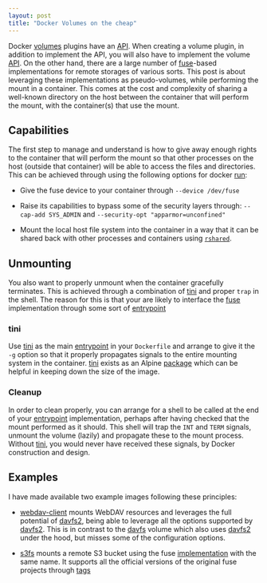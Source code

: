 ```yaml
---
layout: post
title: "Docker Volumes on the cheap"
---
```


Docker [volumes] plugins have an [API]. When creating a volume plugin, in
addition to implement the API, you will also have to implement the volume
[API][vAPI]. On the other hand, there are a large number of [fuse]-based
implementations for remote storages of various sorts. This post is about
leveraging these implementations as pseudo-volumes, while performing the mount
in a container. This comes at the cost and complexity of sharing a well-known
directory on the host between the container that will perform the mount, with
the container(s) that use the mount.

  [volumes]: https://docs.docker.com/storage/
  [API]: https://docs.docker.com/engine/extend/plugins_volume/#volume-plugin-protocol
  [vAPI]: https://docs.docker.com/engine/extend/#developing-a-plugin
  [fuse]: https://github.com/libfuse/libfuse

## Capabilities

The first step to manage and understand is how to give away enough rights to the
container that will perform the mount so that other processes on the host
(outside that container) will be able to access the files and directories. This
can be achieved through using the following options for docker [run]:

* Give the fuse device to your container through `--device /dev/fuse`
* Raise its capabilities to bypass some of the security layers through:
  `--cap-add SYS_ADMIN` and `--security-opt "apparmor=unconfined"`
* Mount the local host file system into the container in a way that it can be
  shared back with other processes and containers using
  [`rshared`][propagation].

  [run]: https://docs.docker.com/engine/reference/run/
  [propagation]: https://docs.docker.com/storage/bind-mounts/#configure-bind-propagation
  
## Unmounting

You also want to properly unmount when the container gracefully terminates. This
is achieved through a combination of [tini] and proper `trap` in the shell. The
reason for this is that your are likely to interface the [fuse] implementation
through some sort of [entrypoint]

  [tini]: https://github.com/krallin/tini
  [entrypoint]: https://docs.docker.com/engine/reference/builder/#entrypoint

### tini

Use [tini] as the main [entrypoint] in your `Dockerfile` and arrange to give it
the `-g` option so that it properly propagates signals to the entire mounting
system in the container. [tini] exists as an Alpine [package] which can be
helpful in keeping down the size of the image.

  [package]: https://pkgs.alpinelinux.org/package/edge/community/x86_64/tini

### Cleanup

In order to clean properly, you can arrange for a shell to be called at the end
of your [entrypoint] implementation, perhaps after having checked that the mount
performed as it should. This shell will trap the `INT` and `TERM` signals,
unmount the volume (lazily) and propagate these to the mount process. Without
[tini], you would never have received these signals, by Docker construction and
design.

## Examples

I have made available two example images following these principles:

* [webdav-client] mounts WebDAV resources and leverages the full potential of
  [davfs2], being able to leverage all the options supported by [davfs2]. This
  is in contrast to the [davfs] volume which also uses [davfs2] under the hood,
  but misses some of the configuration options.
* [s3fs] mounts a remote S3 bucket using the fuse [implementation] with the same
  name. It supports all the official versions of the original fuse projects
  through [tags]

  [webdav-client]: https://cloud.docker.com/u/efrecon/repository/docker/efrecon/webdav-client
  [davfs2]: http://savannah.nongnu.org/projects/davfs2
  [davfs]: https://github.com/fentas/docker-volume-davfs
  [s3fs]: https://cloud.docker.com/u/efrecon/repository/docker/efrecon/s3fs
  [implementation]: https://github.com/s3fs-fuse/s3fs-fuse
  [tags]: https://cloud.docker.com/repository/docker/efrecon/s3fs/tags
